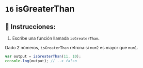 # `16` isGreaterThan

## 📝 Instrucciones:

1. Escribe una función llamada `isGreaterThan`.

Dado 2 números, `isGreaterThan` retrona si `num2` es mayor que `num1`.

```Javascript
var output = isGreaterThan(11, 10);
console.log(output); // --> falso